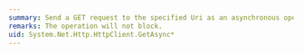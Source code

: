 ```yaml
---
summary: Send a GET request to the specified Uri as an asynchronous operation.
remarks: The operation will not block.
uid: System.Net.Http.HttpClient.GetAsync*
---
```

